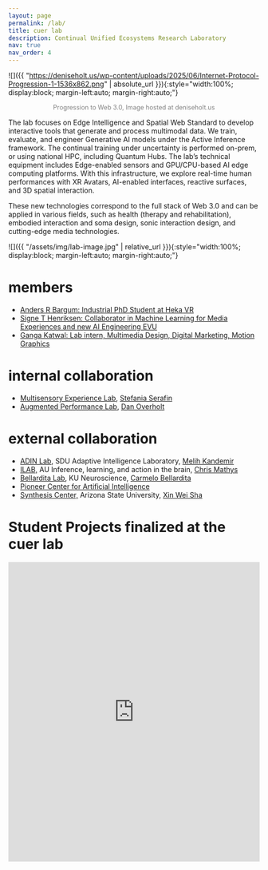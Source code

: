 ```yaml
---
layout: page
permalink: /lab/
title: cuer lab
description: Continual Unified Ecosystems Research Laboratory
nav: true
nav_order: 4
---
```


![]({{ "https://deniseholt.us/wp-content/uploads/2025/06/Internet-Protocol-Progression-1-1536x862.png" | absolute_url }}){:style="width:100%; display:block; margin-left:auto; margin-right:auto;"}

<p style="text-align:center; font-size:0.9em; color:gray;">Progression to Web 3.0, Image hosted at deniseholt.us</p>

The lab focuses on Edge Intelligence and Spatial Web Standard to develop interactive tools that generate and process multimodal data. We train, evaluate, and engineer Generative AI models under the Active Inference framework. The continual training under uncertainty is performed on-prem, or using national HPC, including Quantum Hubs. The lab’s technical equipment includes Edge-enabled sensors and GPU/CPU-based AI edge computing platforms. With this infrastructure, we explore real-time human performances with XR Avatars, AI-enabled interfaces, reactive surfaces, and 3D spatial interaction. 

These new technologies correspond to the full stack of Web 3.0 and can be applied in various fields, such as health (therapy and rehabilitation), embodied interaction and soma design, sonic interaction design, and cutting-edge media technologies.

![]({{ "/assets/img/lab-image.jpg" | relative_url }}){:style="width:100%; display:block; margin-left:auto; margin-right:auto;"}

# members

- [Anders R Bargum: Industrial PhD Student at Heka VR](https://www.linkedin.com/in/anders-bargum-b887a81a7/)
- [Signe T Henriksen: Collaborator in Machine Learning for Media Experiences and new AI Engineering EVU](https://www.linkedin.com/in/signe-toftgaard-henriksen/)
- [Ganga Katwal: Lab intern, Multimedia Design, Digital Marketing, Motion Graphics](https://www.linkedin.com/in/ganga-katwal-1a0197206/ "Intern")

# internal collaboration

* [Multisensory Experience Lab](https://melcph.create.aau.dk "MEL"), [Stefania Serafin](https://vbn.aau.dk/en/persons/107881)
* [Augmented Performance Lab](https://apl.create.aau.dk/ "APL"), [Dan Overholt](https://vbn.aau.dk/en/persons/dano)

# external collaboration

* [ADIN Lab](https://adinlab.github.io), SDU Adaptive Intelligence Laboratory, [Melih Kandemir](https://melihkandemir.github.io)
* [ILAB,](https://chrismathys.com) AU Inference, learning, and action in the brain, [Chris Mathys](https://www.au.dk/en/chmathys@cas.au.dk)
* [Bellardita Lab](https://in.ku.dk/research/bellardita-lab/), KU Neuroscience, [Carmelo Bellardita](https://in.ku.dk/research/bellardita-lab/?pure=en/persons/602173)
* [Pioneer Center for Artificial Intelligence ](https://www.aicentre.dk)
* [Synthesis Center,](http://synthesis.ame.asu.edu) Arizona State University, [Xin Wei Sha](https://search.asu.edu/profile/2202759)

# Student Projects finalized at the cuer lab
<iframe src="https://1drv.ms/w/c/75a911fd17e35e91/IQR_OVxNFfLKRZUcG7IWZKZfAQ5G45M6HdxM77mzngKPnfw" style="width: 100%; height: 600px; border: none;" frameborder="0"></iframe>
